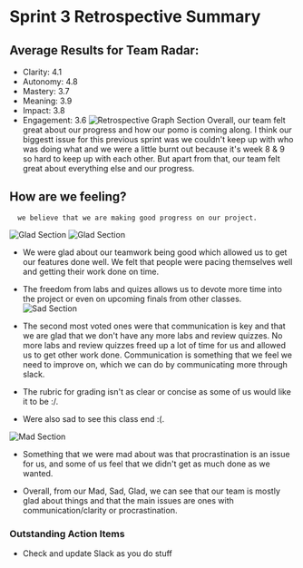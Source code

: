 # Sprint 3 Retrospective Summary

## Average Results for Team Radar:
- Clarity: 4.1
- Autonomy: 4.8
- Mastery: 3.7
- Meaning: 3.9
- Impact: 3.8
- Engagement: 3.6
![Retrospective Graph Section](https://github.com/emmorris1100/cse110-w21-group32/blob/5db2d5ee258935a97b999bbf520fb548ea09628f/admin/meetings/media/sprint-3-review/restrospective-graphaverage.PNG)
Overall, our team felt great about our progress and how our pomo is coming along. I think our biggestt issue for this previous sprint was we couldn't keep up with who was doing what and we were a little burnt out because it's week 8 & 9 so hard to keep up with each other. But apart from that, our team felt great about everything else and our progress.


## How are we feeling?
``` The topic in Mad, Sad, Glad that we voted on most was that the Pomo looks good, which shows that
  we believe that we are making good progress on our project.
 ```

![Glad Section](https://github.com/emmorris1100/cse110-w21-group32/blob/5db2d5ee258935a97b999bbf520fb548ea09628f/admin/meetings/media/sprint-3-review/retrospective-glad.PNG)
![Glad Section](https://github.com/emmorris1100/cse110-w21-group32/blob/5db2d5ee258935a97b999bbf520fb548ea09628f/admin/meetings/media/sprint-3-review/restrospective-teamwork.PNG)

- We were glad about our teamwork being good which allowed us to get our features done well. We felt
  that people were pacing themselves well and getting their work done on time.
- The freedom from labs and quizes allows us to devote more time into the project or even on upcoming finals from other classes.
![Sad Section](https://github.com/emmorris1100/cse110-w21-group32/blob/5db2d5ee258935a97b999bbf520fb548ea09628f/admin/meetings/media/sprint-3-review/retrospective-sad.PNG)

- The second most voted ones were that communication is key and that we are glad that we don't have any
  more labs and review quizzes. No more labs and review quizzes freed up a lot of time for us and
  allowed us to get other work done. Communication is something that we feel we need to improve on,
  which we can do by communicating more through slack.
- The rubric for grading isn't as clear or concise as some of us would like it to be :/.
- Were also sad to see this class end :(.

![Mad Section](https://github.com/emmorris1100/cse110-w21-group32/blob/5db2d5ee258935a97b999bbf520fb548ea09628f/admin/meetings/media/sprint-3-review/restrospective-mad.PNG)
- Something that we were mad about was that procrastination is an issue for us, and some of us feel that
  we didn't get as much done as we wanted.


- Overall, from our Mad, Sad, Glad, we can see that our team is mostly glad about things and that the
  main issues are ones with communication/clarity or procrastination.




### Outstanding Action Items
- Check and update Slack as you do stuff
